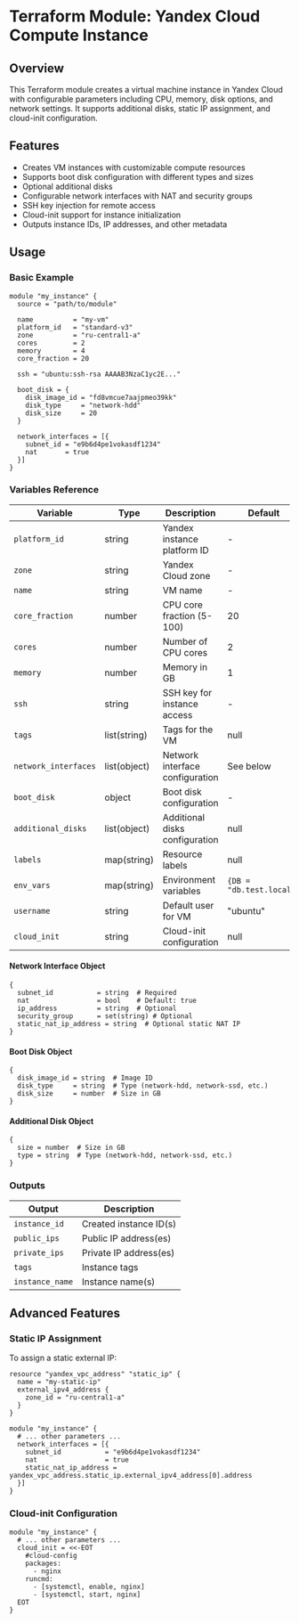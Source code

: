 # Terraform Module: Yandex Cloud Compute Instance

## Overview
This Terraform module creates a virtual machine instance in Yandex Cloud with configurable parameters including CPU, memory, disk options, and network settings. It supports additional disks, static IP assignment, and cloud-init configuration.

## Features
- Creates VM instances with customizable compute resources
- Supports boot disk configuration with different types and sizes
- Optional additional disks
- Configurable network interfaces with NAT and security groups
- SSH key injection for remote access
- Cloud-init support for instance initialization
- Outputs instance IDs, IP addresses, and other metadata

## Usage

### Basic Example
```hcl
module "my_instance" {
  source = "path/to/module"

  name          = "my-vm"
  platform_id   = "standard-v3"
  zone          = "ru-central1-a"
  cores         = 2
  memory        = 4
  core_fraction = 20

  ssh = "ubuntu:ssh-rsa AAAAB3NzaC1yc2E..."

  boot_disk = {
    disk_image_id = "fd8vmcue7aajpmeo39kk"
    disk_type     = "network-hdd"
    disk_size     = 20
  }

  network_interfaces = [{
    subnet_id = "e9b6d4pe1vokasdf1234"
    nat       = true
  }]
}
```

### Variables Reference

| Variable | Type | Description | Default |
|----------|------|-------------|---------|
| `platform_id` | string | Yandex instance platform ID | - |
| `zone` | string | Yandex Cloud zone | - |
| `name` | string | VM name | - |
| `core_fraction` | number | CPU core fraction (5-100) | 20 |
| `cores` | number | Number of CPU cores | 2 |
| `memory` | number | Memory in GB | 1 |
| `ssh` | string | SSH key for instance access | - |
| `tags` | list(string) | Tags for the VM | null |
| `network_interfaces` | list(object) | Network interface configuration | See below |
| `boot_disk` | object | Boot disk configuration | - |
| `additional_disks` | list(object) | Additional disks configuration | null |
| `labels` | map(string) | Resource labels | null |
| `env_vars` | map(string) | Environment variables | `{DB = "db.test.local"}` |
| `username` | string | Default user for VM | "ubuntu" |
| `cloud_init` | string | Cloud-init configuration | null |

#### Network Interface Object
```hcl
{
  subnet_id           = string  # Required
  nat                 = bool    # Default: true
  ip_address          = string  # Optional
  security_group      = set(string) # Optional
  static_nat_ip_address = string  # Optional static NAT IP
}
```

#### Boot Disk Object
```hcl
{
  disk_image_id = string  # Image ID
  disk_type     = string  # Type (network-hdd, network-ssd, etc.)
  disk_size     = number  # Size in GB
}
```

#### Additional Disk Object
```hcl
{
  size = number  # Size in GB
  type = string  # Type (network-hdd, network-ssd, etc.)
}
```

### Outputs

| Output | Description |
|--------|-------------|
| `instance_id` | Created instance ID(s) |
| `public_ips` | Public IP address(es) |
| `private_ips` | Private IP address(es) |
| `tags` | Instance tags |
| `instance_name` | Instance name(s) |

## Advanced Features

### Static IP Assignment
To assign a static external IP:
```hcl
resource "yandex_vpc_address" "static_ip" {
  name = "my-static-ip"
  external_ipv4_address {
    zone_id = "ru-central1-a"
  }
}

module "my_instance" {
  # ... other parameters ...
  network_interfaces = [{
    subnet_id           = "e9b6d4pe1vokasdf1234"
    nat                 = true
    static_nat_ip_address = yandex_vpc_address.static_ip.external_ipv4_address[0].address
  }]
}
```

### Cloud-init Configuration
```hcl
module "my_instance" {
  # ... other parameters ...
  cloud_init = <<-EOT
    #cloud-config
    packages:
      - nginx
    runcmd:
      - [systemctl, enable, nginx]
      - [systemctl, start, nginx]
  EOT
}
```

